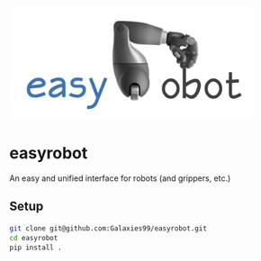 <img src="assets/easyrobot.png" alt="easyrobot" height=200 />

# easyrobot

An easy and unified interface for robots (and grippers, etc.)

## Setup

```bash
git clone git@github.com:Galaxies99/easyrobot.git
cd easyrobot
pip install .
```
